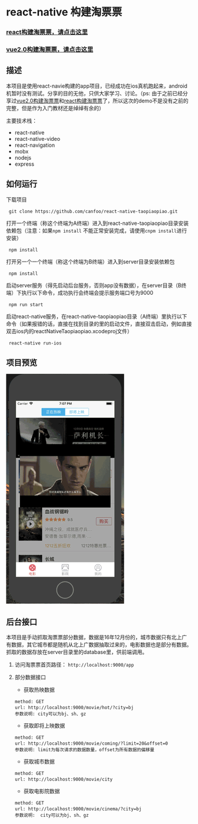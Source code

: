 # react-native 构建淘票票
### [react构建淘票票，请点击这里](https://github.com/canfoo/react-taopiaopiao)
### [vue2.0构建淘票票，请点击这里](https://github.com/canfoo/vue2.0-taopiaopiao)

## 描述
本项目是使用react-navie构建的app项目，已经成功在ios真机跑起来，android机暂时没有测试。分享的目的无他，只供大家学习、讨论。（ps: 由于之前已经分享过[vue2.0构建淘票票](https://github.com/canfoo/vue2.0-taopiaopiao)和[react构建淘票票](https://github.com/canfoo/react-taopiaopiao)了，所以这次的demo不是没有之前的完整，但是作为入门教材还是绰绰有余的）

主要技术栈：<br/>
- react-native
- react-native-video
- react-navigation
- mobx
- nodejs
- express

## 如何运行
下载项目
```
 git clone https://github.com/canfoo/react-native-taopiaopiao.git
```
 打开一个终端（称这个终端为A终端）进入到react-native-taopiaopiao目录安装依赖包（注意：如果`npm install` 不能正常安装完成，请使用`cnpm install`进行安装）
```
 npm install
```
 打开另一个一个终端（称这个终端为B终端）进入到server目录安装依赖包
```
 npm install
```
启动server服务（得先启动后台服务，否则app没有数据），在server目录（B终端）下执行以下命令，成功执行会终端会提示服务端口号为9000
```
 npm run start
```
启动react-native服务，在react-native-taopiaopiao目录（A终端）里执行以下命令（如果报错的话，直接在找到目录的里的启动文件，直接双击启动，例如直接双击ios内的reactNativeTaopiaopiao.xcodeproj文件）
```
 react-native run-ios
```

## 项目预览
![Mou icon](./Screenshots/rn_tpp_s.gif)

## 后台接口
本项目是手动抓取淘票票部分数据，数据是16年12月份的，城市数据只有北上广有数据，其它城市都是随机从北上广数据抽取过来的，电影数据也是部分有数据。抓取的数据存放在server目录里的database里，供前端调用。

1. 访问淘票票首页路径： `http://localhost:9000/app`

2. 部分数据接口
	- 获取热映数据 
	```
	method: GET
 	url: http://localhost:9000/movie/hot/?city=bj
 	参数说明: city可以为bj、sh、gz
	```
	- 获取即将上映数据 
	```
	method: GET
 	url: http://localhost:9000/movie/coming/?limit=20&offset=0
 	参数说明: limit为每次请求的数据数量，offset为所有数据的偏移量
	```
	- 获取城市数据
	```
	method: GET
 	url: http://localhost:9000/movie/city
	```
	- 获取电影院数据
	```
	method: GET
 	url: http://localhost:9000/movie/cinema/?city=bj
 	参数说明:  city可以为bj、sh、gz
	```



